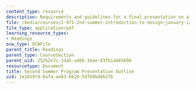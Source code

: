 ```yaml
---
content_type: resource
description: Requirements and guidelines for a final presentation on a design project.
file: /media/courses/2-971-2nd-summer-introduction-to-design-january-iap-2003/1e1b597d6afaae83b6245df09bd8b2fb_presentation_requirements.pdf
file_type: application/pdf
learning_resource_types:
- Readings
ocw_type: OCWFile
parent_title: Readings
parent_type: CourseSection
parent_uid: 252b2e7c-1da6-ad66-34ae-83fb1a685696
resourcetype: Document
title: Second Summer Program Presentation Outline
uid: 1e1b597d-6afa-ae83-b624-5df09bd8b2fb
---
```

